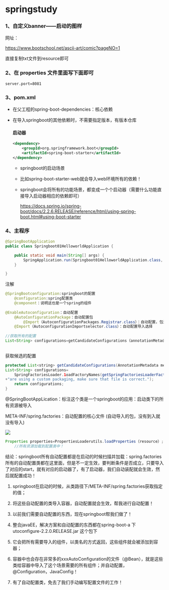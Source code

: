 # springstudy

### 1、自定义banner——启动的图样

网址：

 https://www.bootschool.net/ascii-art/comic?pageNO=1 

直接复制txt文件到resource即可

### 2、在 properties 文件里面写下面即可

```properties
server.port=8081
```

### 3、pom.xml

- 在父工程的spring-boot-dependencies：核心依赖

- 在导入springboot的其他依赖时，不需要指定版本，有版本仓库

  #### 启动器

  ```xml
  <dependency>
      <groupId>org.springframework.boot</groupId>
      <artifactId>spring-boot-starter</artifactId>
  </dependency>
  ```

  - springboot的启动场景
  
  - 比如<artifactId>spring-boot-starter-web</artifactId>就会导入web环境所有的依赖！
  
  - springboot会将所有的功能场景，都变成一个个启动器（需要什么功能直接导入启动器相应的依赖即可） 
  
    https://docs.spring.io/spring-boot/docs/2.2.6.RELEASE/reference/html/using-spring-boot.html#using-boot-starter 

### 4、主程序

```java
@SpringBootApplication
public class Springboot01HelloworldApplication {

	public static void main(String[] args) {
		SpringApplication.run(Springboot01HelloworldApplication.class, args);
	}

}
```

注解

```java
@SpringBootconfiguration:springboot的配置
	@configuration:spring配置类
	@component：说明这也是一个spring的组件
        
@EnableAutoconfiguration：自动配置
	@AutoConfigurationPackage：自动配置包
		@Import（AutoconfigurationPackages.Registrar.class）：自动配置，包注册
	@Import（AutoconfigurationImportselector.class）：自动配置导入选择
        
//获取所有的配置
List<String> configurations=getCandidateConfigurations（annotationMetadata，attributes）；
        
```

获取候选的配置

```java
protected List<string> getCandidateConfigurations(AnnotationMetadata metadata, 			AnnotationAttributes attributes){
List<String> configurations=
	SpringFactoriesLoader.1oadFactoryNames(getSpringFactoriesLoaderFactoryclass(), getBeanClassLoader()); Assert. notEmpty(configurations,"No auto configuration classes found in META-INF/spring. factories. If you"
+"are using a custom packaging, make sure that file is correct.");
    return configurations;
}
```



@SpringBootAppLication：标注这个类是一个springboot的应用：启动类下的所有资源被导入



META-INF/spring.factories：自动配置的核心文件     (自动导入的包，没有到入就没有导入)

![](E:\笔记\md文件\springboot\springboot-01\自动导入的配置环境.png)

```java
Properties properties=PropertiesLoaderutils.loadProperties（resource）;
    //所有资源加载到配置类中！
```

结论：springboot所有自动配置都是在启动的时候扫描并加载：spring.factories所有的自动配置类都在这里面，但是不一定生效，要判断条件是否成立，只要导入了对应的start，就有对应的启动器了，有了启动器，我们自动装配就会生效，然后就配置成功！

1. springboot在启动的时候，从类路径下/META-INF/spring.factories获取指定的值；

2. 将这些自动配置的类导入容器，自动配置就会生效，帮我进行自动配置！

3. 以前我们需要自动配置的东西，现在springboot帮我们做了！

4. 整合javaEE，解决方案和自动配置的东西都在spring-boot-a 下utoconfigure-2.2.0.RELEASE.jar 这个包下

5. 它会把所有需要导入的组件，以类名的方式返回，这些组件就会被添加到容器；

6. 容器中也会存在非常多的xxxAutoConfiguration的文件（@Bean），就是这些类给容器中导入了这个场景需要的所有组件；并自动配置，@Configuration，JavaConfig！

7. 有了自动配置类，免去了我们手动编写配置文件的工作！

   ```per